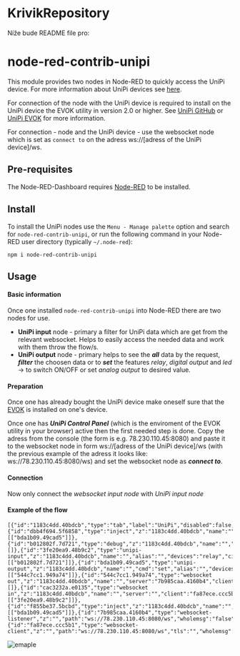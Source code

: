 # KrivikRepository
Níže bude README file pro:

# node-red-contrib-unipi
This module provides two nodes in Node-RED to quickly access the UniPi device. For more information about UniPi devices see <a href="https://www.unipi.technology/">here</a>.

For connection of the node with the UniPi device is required to install on the UniPi device the EVOK utility in version 2.0 or higher. See <a href="https://github.com/UniPiTechnology/evok">UniPi GitHub</a> or <a href="https://www.unipi.technology/cs/content/evok-18">UniPi EVOK</a> for more information.

For connection - node and the UniPi device - use the websocket node which is set as `connect to` on the adress ws://[adress of the UniPi device]/ws.

## Pre-requisites

The Node-RED-Dashboard requires <a href="https://nodered.org">Node-RED</a> to be installed.

## Install

To install the UniPi nodes use the `Menu - Manage palette` option and search for `node-red-contrib-unipi`, or run the following command in your Node-RED user directory (typically `~/.node-red`):

    npm i node-red-contrib-unipi

## Usage

#### Basic information
Once one installed `node-red-contrib-unipi` into Node-RED there are two nodes for use.

   - **UniPi input** node - primary a filter for UniPi data which are get from the relevant websocket. Helps to easily access the needed data and work with them throw the flow/s.
   - **UniPi output** node - primary helps to see the ***all*** data by the request, ***filter*** the choosen data or to ***set*** the features *relay*, *digital output* and *led* -> to switch ON/OFF or set *analog output* to desired value. 
#### Preparation
Once one has already bought the UniPi device make oneself sure that the <a href="https://www.unipi.technology/cs/content/evok-18">EVOK</a> is installed on one's device.

Once one has ***UniPi Control Panel*** (which is the enviroment of the EVOK utility in your browser) active then the first needed step is done. Copy the adress from the console (the form is e.g. 78.230.110.45:8080) and paste it to the websocket node in form ws://[adress of the UniPi device]/ws (with the previous example of the adress it looks like: ws://78.230.110.45:8080/ws) and set the websocket node as ***connect to***.

#### Connection
Now only connect the *websocket input node* with *UniPi input node* 


#### Example of the flow
```
[{"id":"1183c4dd.40bdcb","type":"tab","label":"UniPi","disabled":false,"info":""},{"id":"dbb4f694.5f6858","type":"inject","z":"1183c4dd.40bdcb","name":"","topic":"","payload":"true","payloadType":"bool","repeat":"","crontab":"","once":false,"onceDelay":0.1,"x":265,"y":180,"wires":[["bda1b09.49cad5"]]},{"id":"b012802f.7d721","type":"debug","z":"1183c4dd.40bdcb","name":"","active":true,"tosidebar":true,"console":false,"tostatus":false,"complete":"true","x":595,"y":119,"wires":[]},{"id":"3fe20ea9.48b9c2","type":"unipi-input","z":"1183c4dd.40bdcb","name":"","alias":"","devices":"relay","circuits":"1.01","property":"","seedev":"0","seecirc":"0","orig":"0","x":425,"y":119,"wires":[["b012802f.7d721"]]},{"id":"bda1b09.49cad5","type":"unipi-output","z":"1183c4dd.40bdcb","name":"","cmd":"set","alias":"","devices":"relay","circuits":"1.01","enableFil":"1","inputFil":"","relayFil":"","digoutFil":"","analoutFil":"","analinFil":"","ledFil":"","x":425,"y":201,"wires":[["544c7cc1.949a74"]]},{"id":"544c7cc1.949a74","type":"websocket out","z":"1183c4dd.40bdcb","name":"","server":"7b985caa.4160b4","client":"","x":686,"y":201,"wires":[]},{"id":"cac3232a.e0135","type":"websocket in","z":"1183c4dd.40bdcb","name":"","server":"","client":"fa87ece.ccc5b1","x":184,"y":119,"wires":[["3fe20ea9.48b9c2"]]},{"id":"f855be37.5bcbd","type":"inject","z":"1183c4dd.40bdcb","name":"","topic":"","payload":"false","payloadType":"bool","repeat":"","crontab":"","once":false,"onceDelay":0.1,"x":262,"y":220,"wires":[["bda1b09.49cad5"]]},{"id":"7b985caa.4160b4","type":"websocket-listener","z":"","path":"ws://78.230.110.45:8080/ws","wholemsg":"false"},{"id":"fa87ece.ccc5b1","type":"websocket-client","z":"","path":"ws://78.230.110.45:8080/ws","tls":"","wholemsg":"false"}]
```

![emaple](https://raw.githubusercontent.com/10der/node-red-contrib-fibaro-hc2/master/images/example.png)
